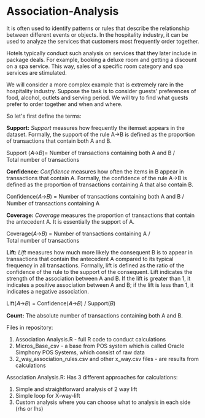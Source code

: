 # Association-Analysis

It is often used to identify patterns or rules that describe the relationship between different events or objects. In the hospitality industry, it can be used to analyze the services that customers most frequently order together.

Hotels typically conduct such analysis on services that they later include in package deals. For example, booking a deluxe room and getting a discount on a spa service. This way, sales of a specific room category and spa services are stimulated.

We will consider a more complex example that is extremely rare in the hospitality industry. Suppose the task is to consider guests' preferences of food, alcohol, outlets and serving period. We will try to find what guests prefer to order together and when and where.

So let's first define the terms:

**Support:**
_Support_ measures how frequently the itemset appears in the dataset. Formally, the support of the rule A→B is defined as the proportion of transactions that contain both A and B.

Support (𝐴→𝐵)= Number of transactions containing both A and B / Total number of transactions

**Confidence:**
_Confidence_ measures how often the items in B appear in transactions that contain A. Formally, the confidence of the rule A→B is defined as the proportion of transactions containing A that also contain B.

Confidence(𝐴→𝐵) = Number of transactions containing both A and B / Number of transactions containing A
 
**Coverage:**
_Coverage_ measures the proportion of transactions that contain the antecedent A. It is essentially the support of A.

Coverage(𝐴→𝐵) = Number of transactions containing A / Total number of transactions

**Lift:**
_Lift_ measures how much more likely the consequent B is to appear in transactions that contain the antecedent A compared to its typical frequency in all transactions. Formally, lift is defined as the ratio of the confidence of the rule to the support of the consequent. Lift indicates the strength of the association between A and B. If the lift is greater than 1, it indicates a positive association between A and B; if the lift is less than 1, it indicates a negative association.

Lift(𝐴→𝐵) = Confidence(𝐴→𝐵) / Support(𝐵)

**Count:**
The absolute number of transactions containing both A and B.

Files in repository:
1. Association Analysis.R - full R code to conduct calculations
2. Micros_Base_csv - a base from POS system which is called Oracle Simphony POS Systems, which consist of raw data
3. 2_way_association_rules.csv and other x_way.csv files - are results from calculations

Association Analysis.R:
Has 3 different approaches for calculations:
1. Simple and straightforward analysis of 2 way lift
2. Simple loop for X-way-lift
3. Custom analysis where you can choose what to analysis in each side (rhs or lhs)
